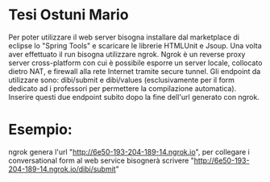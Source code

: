 # Tesi Ostuni Mario
Per poter utilizzare il web server bisogna installare dal marketplace di eclipse lo "Spring Tools" e scaricare le librerie HTMLUnit e Jsoup.
Una volta aver effettuato il run bisogna utilizzare ngrok. Ngrok è un reverse proxy server cross-platform con cui è possibile esporre un server locale, collocato dietro NAT, e firewall alla rete Internet tramite secure tunnel.
Gli endpoint da utilizzare sono: dibi/submit e dibi/values (esclusivamente per il form dedicato ad i professori per permettere la compilazione automatica). 
Inserire questi due endpoint subito dopo la fine dell'url generato con ngrok.
# Esempio: 
ngrok genera l'url "http://6e50-193-204-189-14.ngrok.io", per collegare i conversational form al web service bisognerà scrivere "http://6e50-193-204-189-14.ngrok.io/dibi/submit"
